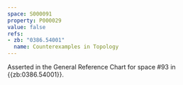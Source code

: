 ```yaml
---
space: S000091
property: P000029
value: false
refs:
- zb: "0386.54001"
  name: Counterexamples in Topology
---
```


Asserted in the General Reference Chart for space #93 in
{{zb:0386.54001}}.

